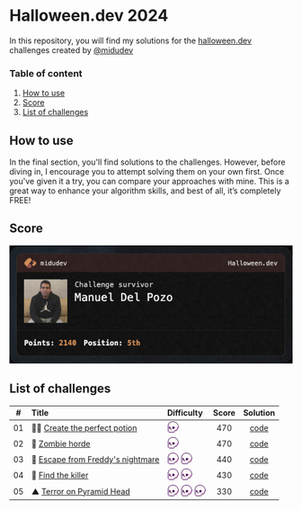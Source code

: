 # Halloween.dev 2024

In this repository, you will find my solutions for the [halloween.dev](https://www.halloween.dev/) challenges created by [@midudev](https://midu.dev/)

### Table of content

1. [How to use](#how-to-use)
2. [Score](#score)
3. [List of challenges](#list-of-challenges)

## How to use

In the final section, you'll find solutions to the challenges. However, before diving in, I encourage you to attempt solving them on your own first. Once you've given it a try, you can compare your approaches with mine. This is a great way to enhance your algorithm skills, and best of all, it’s completely FREE!

## Score

![](/assets/score.png)

## List of challenges

|  #  | Title                                                                       | Difficulty | Score | Solution                |
| :-: | :-------------------------------------------------------------------------- | :---- | :---: | :--------------------------: |
| 01  | 🧙‍♀️ [Create the perfect potion](https://www.halloween.dev/retos/2024/1)      | <img src="/assets/difficult.png" widht="20" height="20" />    | 470   | [code](/challenges/challenge01.js) |
| 02  | 🧟 [Zombie horde](https://www.halloween.dev/retos/2024/2)      | <img src="/assets/difficult.png" widht="20" height="20" />    | 470   | [code](/challenges/challenge02.js) |
| 03  | 🛌 [Escape from Freddy's nightmare](https://www.halloween.dev/retos/2024/3)      | <img src="/assets/difficult.png" widht="20" height="20" /> <img src="/assets/difficult.png" widht="20" height="20" />    | 440   | [code](/challenges/challenge03.js) |
| 04  | 🔪 [Find the killer](https://www.halloween.dev/retos/2024/4)      | <img src="/assets/difficult.png" widht="20" height="20" /> <img src="/assets/difficult.png" widht="20" height="20" />    | 430   | [code](/challenges/challenge04.js) |
| 05  | ▲ [Terror on Pyramid Head](https://www.halloween.dev/retos/2024/5)      | <img src="/assets/difficult.png" widht="20" height="20" /> <img src="/assets/difficult.png" widht="20" height="20" /> <img src="/assets/difficult.png" widht="20" height="20" />    | 330   | [code](/challenges/challenge05.js) |
